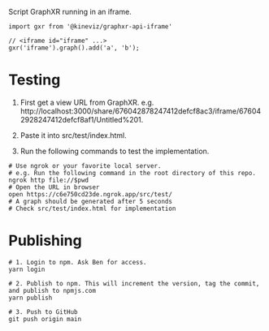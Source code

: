 Script GraphXR running in an iframe.

```
import gxr from '@kineviz/graphxr-api-iframe'

// <iframe id="iframe" ...>
gxr('iframe').graph().add('a', 'b');
```

# Testing

1. First get a view URL from GraphXR. e.g. http://localhost:3000/share/676042878247412defcf8ac3/iframe/676042928247412defcf8af1/Untitled%201.

2. Paste it into src/test/index.html.

3. Run the following commands to test the implementation.

```
# Use ngrok or your favorite local server.
# e.g. Run the following command in the root directory of this repo.
ngrok http file://$pwd
# Open the URL in browser
open https://c6e750cd23de.ngrok.app/src/test/
# A graph should be generated after 5 seconds
# Check src/test/index.html for implementation
```

# Publishing

```
# 1. Login to npm. Ask Ben for access.
yarn login

# 2. Publish to npm. This will increment the version, tag the commit, and publish to npmjs.com
yarn publish

# 3. Push to GitHub
git push origin main
```